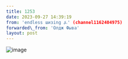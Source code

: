 ```yaml
---
title: 1253
date: 2023-09-27 14:39:19
from: 'endless шизing ⍼' (channel1162404975)
forwarded\_from: 'Олдж Фыва'
layout: post
---
```


![image](photos/photo_171@27-09-2023_14-39-19.jpg)



